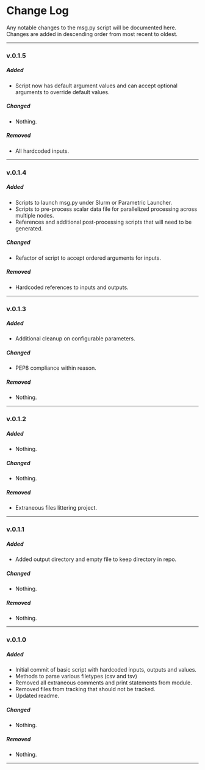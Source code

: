# Change Log
Any notable changes to the msg.py script will be documented here.
Changes are added in descending order from most recent to oldest.

---
### v.0.1.5

##### Added
- Script now has default argument values and can accept optional arguments to override default values.

##### Changed
- Nothing.

##### Removed
- All hardcoded inputs.

---
### v.0.1.4

##### Added
- Scripts to launch msg.py under Slurm or Parametric Launcher.
- Scripts to pre-process scalar data file for parallelized processing across multiple nodes.
- References and additional post-processing scripts that will need to be generated. 

##### Changed
- Refactor of script to accept ordered arguments for inputs. 

##### Removed
- Hardcoded references to inputs and outputs. 

---
### v.0.1.3

##### Added
- Additional cleanup on configurable parameters.

##### Changed
- PEP8 compliance within reason.

##### Removed
- Nothing.

---
### v.0.1.2

##### Added
- Nothing.

##### Changed
- Nothing.

##### Removed
- Extraneous files littering project.

---
### v.0.1.1

##### Added
- Added output directory and empty file to keep directory in repo.

##### Changed
- Nothing.

##### Removed
- Nothing.

---
### v.0.1.0

##### Added
- Initial commit of basic script with hardcoded inputs, outputs and values.
- Methods to parse various filetypes (csv and tsv)
- Removed all extraneous comments and print statements from module.
- Removed files from tracking that should not be tracked.
- Updated readme.

##### Changed
- Nothing.

##### Removed
- Nothing.

---

